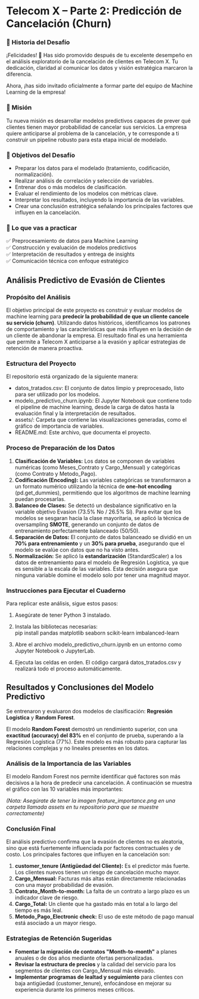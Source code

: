 # **Telecom X – Parte 2: Predicción de Cancelación (Churn)**

### **📣 Historia del Desafío**

¡Felicidades\! 🎉 Has sido promovido después de tu excelente desempeño en el análisis exploratorio de la cancelación de clientes en Telecom X. Tu dedicación, claridad al comunicar los datos y visión estratégica marcaron la diferencia.

Ahora, ¡has sido invitado oficialmente a formar parte del equipo de Machine Learning de la empresa\!

### **🎯 Misión**

Tu nueva misión es desarrollar modelos predictivos capaces de prever qué clientes tienen mayor probabilidad de cancelar sus servicios. La empresa quiere anticiparse al problema de la cancelación, y te corresponde a ti construir un pipeline robusto para esta etapa inicial de modelado.

### **🧠 Objetivos del Desafío**

* Preparar los datos para el modelado (tratamiento, codificación, normalización).  
* Realizar análisis de correlación y selección de variables.  
* Entrenar dos o más modelos de clasificación.  
* Evaluar el rendimiento de los modelos con métricas clave.  
* Interpretar los resultados, incluyendo la importancia de las variables.  
* Crear una conclusión estratégica señalando los principales factores que influyen en la cancelación.

### **🧰 Lo que vas a practicar**

✅ Preprocesamiento de datos para Machine Learning  
✅ Construcción y evaluación de modelos predictivos  
✅ Interpretación de resultados y entrega de insights  
✅ Comunicación técnica con enfoque estratégico

## **Análisis Predictivo de Evasión de Clientes**

### **Propósito del Análisis**

El objetivo principal de este proyecto es construir y evaluar modelos de machine learning para **predecir la probabilidad de que un cliente cancele su servicio (churn)**. Utilizando datos históricos, identificamos los patrones de comportamiento y las características que más influyen en la decisión de un cliente de abandonar la empresa. El resultado final es una herramienta que permite a Telecom X anticiparse a la evasión y aplicar estrategias de retención de manera proactiva.

### **Estructura del Proyecto**

El repositorio está organizado de la siguiente manera:

* datos\_tratados.csv: El conjunto de datos limpio y preprocesado, listo para ser utilizado por los modelos.  
* modelo\_predictivo\_churn.ipynb: El Jupyter Notebook que contiene todo el pipeline de machine learning, desde la carga de datos hasta la evaluación final y la interpretación de resultados.  
* assets/: Carpeta que contiene las visualizaciones generadas, como el gráfico de importancia de variables.  
* README.md: Este archivo, que documenta el proyecto.

### **Proceso de Preparación de los Datos**

1. **Clasificación de Variables:** Los datos se componen de variables numéricas (como Meses\_Contrato y Cargo\_Mensual) y categóricas (como Contrato y Metodo\_Pago).  
2. **Codificación (Encoding):** Las variables categóricas se transformaron a un formato numérico utilizando la técnica de **one-hot encoding** (pd.get\_dummies), permitiendo que los algoritmos de machine learning puedan procesarlas.  
3. **Balanceo de Clases:** Se detectó un desbalance significativo en la variable objetivo Evasion (73.5% No / 26.5% Sí). Para evitar que los modelos se sesgaran hacia la clase mayoritaria, se aplicó la técnica de oversampling **SMOTE**, generando un conjunto de datos de entrenamiento perfectamente balanceado (50/50).  
4. **Separación de Datos:** El conjunto de datos balanceado se dividió en un **70% para entrenamiento** y un **30% para prueba**, asegurando que el modelo se evalúe con datos que no ha visto antes.  
5. **Normalización:** Se aplicó la **estandarización** (StandardScaler) a los datos de entrenamiento para el modelo de Regresión Logística, ya que es sensible a la escala de las variables. Esta decisión asegura que ninguna variable domine el modelo solo por tener una magnitud mayor.

### **Instrucciones para Ejecutar el Cuaderno**

Para replicar este análisis, sigue estos pasos:

1. Asegúrate de tener Python 3 instalado.  
2. Instala las bibliotecas necesarias:  
   pip install pandas matplotlib seaborn scikit-learn imbalanced-learn

3. Abre el archivo modelo\_predictivo\_churn.ipynb en un entorno como Jupyter Notebook o JupyterLab.  
4. Ejecuta las celdas en orden. El código cargará datos\_tratados.csv y realizará todo el proceso automáticamente.

## **Resultados y Conclusiones del Modelo Predictivo**

Se entrenaron y evaluaron dos modelos de clasificación: **Regresión Logística** y **Random Forest**.

El modelo **Random Forest** demostró un rendimiento superior, con una **exactitud (accuracy) del 83%** en el conjunto de prueba, superando a la Regresión Logística (77%). Este modelo es más robusto para capturar las relaciones complejas y no lineales presentes en los datos.

### **Análisis de la Importancia de las Variables**

El modelo Random Forest nos permite identificar qué factores son más decisivos a la hora de predecir una cancelación. A continuación se muestra el gráfico con las 10 variables más importantes:

*(Nota: Asegúrate de tener la imagen feature\_importance.png en una carpeta llamada assets en tu repositorio para que se muestre correctamente)*

### **Conclusión Final**

El análisis predictivo confirma que la evasión de clientes no es aleatoria, sino que está fuertemente influenciada por factores contractuales y de costo. Los principales factores que influyen en la cancelación son:

1. **customer\_tenure (Antigüedad del Cliente):** Es el predictor más fuerte. Los clientes nuevos tienen un riesgo de cancelación mucho mayor.  
2. **Cargo\_Mensual:** Facturas más altas están directamente relacionadas con una mayor probabilidad de evasión.  
3. **Contrato\_Month-to-month:** La falta de un contrato a largo plazo es un indicador clave de riesgo.  
4. **Cargo\_Total:** Un cliente que ha gastado más en total a lo largo del tiempo es más leal.  
5. **Metodo\_Pago\_Electronic check:** El uso de este método de pago manual está asociado a un mayor riesgo.

### **Estrategias de Retención Sugeridas**

* **Fomentar la migración de contratos "Month-to-month"** a planes anuales o de dos años mediante ofertas personalizadas.  
* **Revisar la estructura de precios** y la calidad del servicio para los segmentos de clientes con Cargo\_Mensual más elevado.  
* **Implementar programas de lealtad y seguimiento** para clientes con baja antigüedad (customer\_tenure), enfocándose en mejorar su experiencia durante los primeros meses críticos.